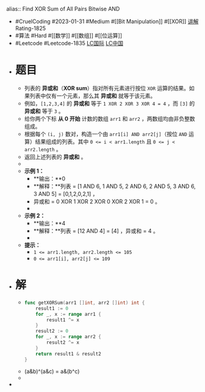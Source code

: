 alias:: Find XOR Sum of All Pairs Bitwise AND
- #CruelCoding #2023-01-31 #Medium #[[Bit Manipulation]] #[[XOR]] [讲解](https://youtu.be/W0tTPpOgTxM) Rating-1825
- #算法 #Hard #[[数学]] #[[数组]] #[[位运算]]
- #Leetcode #Leetcode-1835 [LC国际](https://leetcode.com/problems/find-xor-sum-of-all-pairs-bitwise-and/) [LC中国](https://leetcode.cn/problems/find-xor-sum-of-all-pairs-bitwise-and/)
- # 题目
	- 列表的 **异或和**（**XOR sum**）指对所有元素进行按位 `XOR` 运算的结果。如果列表中仅有一个元素，那么其 **异或和** 就等于该元素。
	- 例如，`[1,2,3,4]` 的 **异或和** 等于 `1 XOR 2 XOR 3 XOR 4 = 4` ，而 `[3]` 的 **异或和** 等于 `3` 。
	- 给你两个下标 **从 0 开始** 计数的数组 `arr1` 和 `arr2` ，两数组均由非负整数组成。
	- 根据每个 `(i, j)` 数对，构造一个由 `arr1[i] AND arr2[j]`（按位 `AND` 运算）结果组成的列表。其中 `0 <= i < arr1.length` 且 `0 <= j < arr2.length` 。
	- 返回上述列表的 **异或和** 。
	-
	- **示例 1：**
		- **输出：**0
		- **解释：**列表 = [1 AND 6, 1 AND 5, 2 AND 6, 2 AND 5, 3 AND 6, 3 AND 5] = [0,1,2,0,2,1] ，
		- 异或和 = 0 XOR 1 XOR 2 XOR 0 XOR 2 XOR 1 = 0 。
		-
	- **示例 2：**
		- **输出：**4
		- **解释：**列表 = [12 AND 4] = [4] ，异或和 = 4 。
		-
	- **提示：**
		- `1 <= arr1.length, arr2.length <= 105`
		- `0 <= arr1[i], arr2[j] <= 109`
- # 解
	- ```go
	  func getXORSum(arr1 []int, arr2 []int) int {
	      result1 := 0
	      for _, x := range arr1 {
	          result1 ^= x
	      }
	      result2 := 0
	      for _, x := range arr2 {
	          result2 ^= x
	      }
	      return result1 & result2
	  }
	  ```
	- (a&b)^(a&c) = a&(b^c)
	-
-